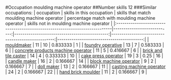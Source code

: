 #Occupation moulding machine operator
##Number skills 12
###Similar occupations:
| occupation                                                                  |   skills in this occupation |   skills that match moulding machine operator |   percentage match with moulding machine operator |   skills not in moulding machine operator |
|:----------------------------------------------------------------------------|----------------------------:|----------------------------------------------:|--------------------------------------------------:|------------------------------------------:|
| [mouldmaker](mouldmaker.md)                                                 |                          11 |                                            10 |                                          0.833333 |                                         1 |
| [foundry operative](foundry_operative.md)                                   |                          13 |                                             7 |                                          0.583333 |                                         6 |
| [concrete products machine operator](concrete_products_machine_operator.md) |                          11 |                                             5 |                                          0.416667 |                                         6 |
| [brick and tile caster](brick_and_tile_caster.md)                           |                          14 |                                             4 |                                          0.333333 |                                        10 |
| [cake press operator](cake_press_operator.md)                               |                          19 |                                             3 |                                          0.25     |                                        16 |
| [candle maker](candle_maker.md)                                             |                          16 |                                             2 |                                          0.166667 |                                        14 |
| [block machine operator](block_machine_operator.md)                         |                           9 |                                             2 |                                          0.166667 |                                         7 |
| [doll maker](doll_maker.md)                                                 |                          13 |                                             2 |                                          0.166667 |                                        11 |
| [casting machine operator](casting_machine_operator.md)                     |                          24 |                                             2 |                                          0.166667 |                                        22 |
| [hand brick moulder](hand_brick_moulder.md)                                 |                          11 |                                             2 |                                          0.166667 |                                         9 |
